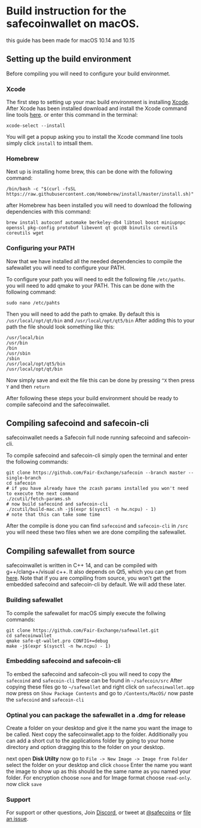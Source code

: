 # Build instruction for the safecoinwallet on macOS.

this guide has been made for macOS 10.14 and 10.15

## Setting up the build environment

Before compiling you will need to configure your build environmet.

### Xcode

The first step to setting up your mac build environment is installing [Xcode](https://developer.apple.com/xcode/).
After Xcode has been installed download and install the Xcode command line tools [here](https://developer.apple.com/download/more/?=command%20line%20tools). or enter this command in the terminal: 
```
xcode-select --install
```
You will get a popup asking you to install the Xcode command line tools simply click `install` to intsall them.

### Homebrew

Next up is installing home brew, this can be done with the following command:

```
/bin/bash -c "$(curl -fsSL https://raw.githubusercontent.com/Homebrew/install/master/install.sh)"
```

after Homebrew has been installed you will need to download the following dependencies with this command:

```
brew install autoconf automake berkeley-db4 libtool boost miniupnpc openssl pkg-config protobuf libevent qt gcc@8 binutils coreutils coreutils wget
```

### Configuring your PATH
Now that we have installed all the needed dependencies to compile the safewallet you will need to configure your PATH.

To configure your path you will need to edit the following file `/etc/paths`. you will need to add qmake to your PATH. 
This can be done with the following command:

```
sudo nano /etc/pahts
```
Then you will need to add the path to qmake. By default this is `/usr/local/opt/qt/bin` and `/usr/local/opt/qt5/bin`
After adding this to your path the file should look something like this: 

```
/usr/local/bin
/usr/bin
/bin
/usr/sbin
/sbin
/usr/local/opt/qt5/bin
/usr/local/opt/qt/bin
```
Now simply save and exit the file this can be done by pressing `^X` then press `Y` and then `return` 

After following these steps your build environment should be ready to compile safecoind and the safecoinwallet.

## Compiling safecoind and safecoin-cli
safecoinwallet needs a Safecoin full node running safecoind and safecoin-cli. 

To compile safecoind and safecoin-cli simply open the terminal and enter the following commands:

```
git clone https://github.com/Fair-Exchange/safecoin --branch master --single-branch
cd safecoin
# if you have already have the zcash params installed you won't need to execute the next command
./zcutil/fetch-params.sh
# now build safecoind and safecoin-cli
./zcutil/build-mac.sh -j$(expr $(sysctl -n hw.ncpu) - 1)
# note that this can take some time
```
After the compile is done you can find `safecoind` and `safecoin-cli` in `/src` you will need these two files when we are done compiling the safewallet.



## Compiling safewallet from source
safecoinwallet is written in C++ 14, and can be compiled with g++/clang++/visual c++. It also depends on Qt5, which you can get from [here](https://www.qt.io/download). Note that if you are compiling from source, you won't get the embedded safecoind and safecoin-cli by default. We will add these later.


### Building safewallet
To compile the safewallet for macOS simply execute the follwing commands: 

```
git clone https://github.com/Fair-Exchange/safewallet.git
cd safecoinwallet
qmake safe-qt-wallet.pro CONFIG+=debug
make -j$(expr $(sysctl -n hw.ncpu) - 1)
```

### Embedding safecoind and safecoin-cli

To embed the safecoind and safecoin-cli you will need to copy the `safecoind` and `safecoin-cli` these can be found in `~/safecoin/src`
After copying these files go to `~/safewallet` and right click on `safecoinwallet.app` now press on `Show Package Contents` and go to `/Contents/MacOS/` now paste the `safecoind` and `safecoin-cli`

### Optinal you can package the safewallet in a .dmg for release

Create a folder on your desktop and give it the name you want the image to be called.
Next copy the safecoinwallet.app to the folder.
Additionally you can add a short cut to the applications folder by going to your home directory and option dragging this to the folder on your desktop.

next open **Disk Utilty**
now go to `File -> New Image -> Image from Folder` select the folder on your desktop and click `choose` 
Enter the name you want the image to show up as this should be the same name as you named your folder.
For encryption choose `none` and for Image format choose `read-only`.
now click `save` 

### Support

For support or other questions, Join [Discord](https://discordapp.com/invite/vQgYGJz), or tweet at [@safecoins](https://twitter.com/safecoins) or [file an issue](https://github.com/Fair-Exchange/safewallet/issues).
